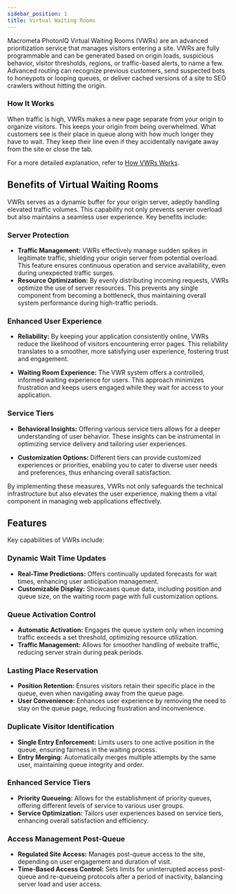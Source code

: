 ```yaml
---
sidebar_position: 1
title: Virtual Waiting Rooms
---
```


Macrometa PhotonIQ Virtual Waiting Rooms (VWRs) are an advanced prioritization service that manages visitors entering a site. VWRs are fully programmable and can be generated based on origin loads, suspicious behavior, visitor thresholds, regions, or traffic-based alerts, to name a few. Advanced routing can recognize previous customers, send suspected bots to honeypots or looping queues, or deliver cached versions of a site to SEO crawlers without hitting the origin.

### How It Works

When traffic is high, VWRs makes a new page separate from your origin to organize visitors. This keeps your origin from being overwhelmed. What customers see is their place in queue along with how much longer they have to wait. They keep their line even if they accidentally navigate away from the site or close the tab.

For a more detailed explanation, refer to [How VWRs Works](how-vwrs-works.md).

## Benefits of Virtual Waiting Rooms

VWRs serves as a dynamic buffer for your origin server, adeptly handling elevated traffic volumes. This capability not only prevents server overload but also maintains a seamless user experience. Key benefits include:

### Server Protection

- **Traffic Management:** VWRs effectively manage sudden spikes in legitimate traffic, shielding your origin server from potential overload. This feature ensures continuous operation and service availability, even during unexpected traffic surges.
- **Resource Optimization:** By evenly distributing incoming requests, VWRs optimize the use of server resources. This prevents any single component from becoming a bottleneck, thus maintaining overall system performance during high-traffic periods.

### Enhanced User Experience

- **Reliability:** By keeping your application consistently online, VWRs reduce the likelihood of visitors encountering error pages. This reliability translates to a smoother, more satisfying user experience, fostering trust and engagement.
  
- **Waiting Room Experience:** The VWR system offers a controlled, informed waiting experience for users. This approach minimizes frustration and keeps users engaged while they wait for access to your application.

### Service Tiers

- **Behavioral Insights:** Offering various service tiers allows for a deeper understanding of user behavior. These insights can be instrumental in optimizing service delivery and tailoring user experiences.
  
- **Customization Options:** Different tiers can provide customized experiences or priorities, enabling you to cater to diverse user needs and preferences, thus enhancing overall satisfaction.

By implementing these measures, VWRs not only safeguards the technical infrastructure but also elevates the user experience, making them a vital component in managing web applications effectively.

## Features

Key capabilities of VWRs include:

### Dynamic Wait Time Updates

- **Real-Time Predictions:** Offers continually updated forecasts for wait times, enhancing user anticipation management.
- **Customizable Display:** Showcases queue data, including position and queue size, on the waiting room page with full customization options.

### Queue Activation Control

- **Automatic Activation:** Engages the queue system only when incoming traffic exceeds a set threshold, optimizing resource utilization.
- **Traffic Management:** Allows for smoother handling of website traffic, reducing server strain during peak periods.

### Lasting Place Reservation

- **Position Retention:** Ensures visitors retain their specific place in the queue, even when navigating away from the queue page.
- **User Convenience:** Enhances user experience by removing the need to stay on the queue page, reducing frustration and inconvenience.

### Duplicate Visitor Identification

- **Single Entry Enforcement:** Limits users to one active position in the queue, ensuring fairness in the waiting process.
- **Entry Merging:** Automatically merges multiple attempts by the same user, maintaining queue integrity and order.

### Enhanced Service Tiers

- **Priority Queueing:** Allows for the establishment of priority queues, offering different levels of service to various user groups.
- **Service Optimization:** Tailors user experiences based on service tiers, enhancing overall satisfaction and efficiency.

### Access Management Post-Queue

- **Regulated Site Access:** Manages post-queue access to the site, depending on user engagement and duration of visit.
- **Time-Based Access Control:** Sets limits for uninterrupted access post-queue and re-queueing protocols after a period of inactivity, balancing server load and user access.
